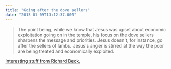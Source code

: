 ```yaml
---
title: "Going after the dove sellers"
date: "2013-01-09T13:12:37.000"
---
```


> The point being, while we know that Jesus was upset about economic exploitation going on in the temple, his focus on the dove sellers sharpens the message and priorities. Jesus doesn't, for instance, go after the sellers of lambs. Jesus's anger is stirred at the way the poor are being treated and economically exploited.

[Interesting stuff from Richard Beck.](http://experimentaltheology.blogspot.com/2013/01/targeting-dove-sellers.html)
